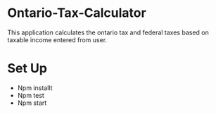 # Ontario-Tax-Calculator
This application calculates the ontario tax and federal taxes based on taxable income entered from user. 

# Set Up

- Npm installt
- Npm test
- Npm start
